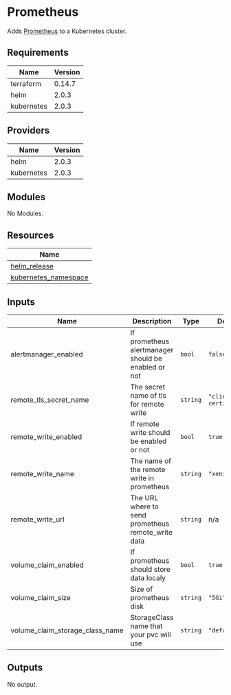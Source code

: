# Prometheus

Adds [Prometheus](https://github.com/prometheus-community/helm-charts/tree/main/charts/kube-prometheus-stack) to a Kubernetes cluster.

## Requirements

| Name | Version |
|------|---------|
| terraform | 0.14.7 |
| helm | 2.0.3 |
| kubernetes | 2.0.3 |

## Providers

| Name | Version |
|------|---------|
| helm | 2.0.3 |
| kubernetes | 2.0.3 |

## Modules

No Modules.

## Resources

| Name |
|------|
| [helm_release](https://registry.terraform.io/providers/hashicorp/helm/2.0.3/docs/resources/release) |
| [kubernetes_namespace](https://registry.terraform.io/providers/hashicorp/kubernetes/2.0.3/docs/resources/namespace) |

## Inputs

| Name | Description | Type | Default | Required |
|------|-------------|------|---------|:--------:|
| alertmanager\_enabled | If prometheus alertmanager should be enabled or not | `bool` | `false` | no |
| remote\_tls\_secret\_name | The secret name of tls for remote write | `string` | `"client-certificate"` | no |
| remote\_write\_enabled | If remote write should be enabled or not | `bool` | `true` | no |
| remote\_write\_name | The name of the remote write in prometheus | `string` | `"xenitInfra"` | no |
| remote\_write\_url | The URL where to send prometheus remote\_write data | `string` | n/a | yes |
| volume\_claim\_enabled | If prometheus should store data localy | `bool` | `true` | no |
| volume\_claim\_size | Size of prometheus disk | `string` | `"5Gi"` | no |
| volume\_claim\_storage\_class\_name | StorageClass name that your pvc will use | `string` | `"default"` | no |

## Outputs

No output.
